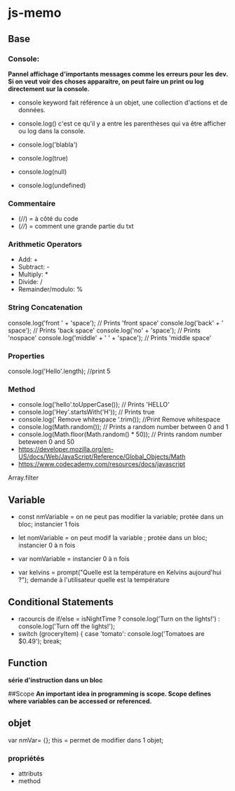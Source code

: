 # js-memo

## Base

### Console:

__Pannel affichage d'importants messages comme les erreurs pour les dev. Si on veut voir des choses apparaitre, on peut faire un print ou log directement sur la console.__

- console keyword fait référence à un objet, une collection d'actions et de données.

- console.log() c'est ce qu'il y a entre les parenthèses qui va être afficher ou log dans la console.
- console.log('blabla')
- console.log(true)
- console.log(null)
- console.log(undefined)

### Commentaire

- (//) = à côté du code
- (*//*) = comment une grande partie du txt

### Arithmetic Operators

- Add: +
- Subtract: -
- Multiply: *
- Divide: /
- Remainder/modulo: %

### String Concatenation

console.log('front ' + 'space'); 
// Prints 'front space'
console.log('back' + ' space'); 
// Prints 'back space'
console.log('no' + 'space'); 
// Prints 'nospace'
console.log('middle' + ' ' + 'space'); 
// Prints 'middle space'

### Properties

console.log('Hello'.length);
//print 5

### Method

- console.log('hello'.toUpperCase()); // Prints 'HELLO'
- console.log('Hey'.startsWith('H')); // Prints true
- console.log('    Remove whitespace   '.trim()); //Print Remove whitespace
- console.log(Math.random()); // Prints a random number between 0 and 1
- console.log(Math.floor(Math.random() * 50)); // Prints random number beteween 0 and 50
- https://developer.mozilla.org/en-US/docs/Web/JavaScript/Reference/Global_Objects/Math
- https://www.codecademy.com/resources/docs/javascript


Array.filter


## Variable

- const nmVariable = on ne peut pas modifier la variable; protée dans un bloc; instancier 1 fois
- let nomVariable = on peut modif la variable ; protée dans un bloc; instancier 0 à n fois
- var nomVariable =  instancier 0 à n fois

- var kelvins = prompt("Quelle est la température en Kelvins aujourd'hui ?"); demande à l'utilisateur quelle est la température 

## Conditional Statements

- racourcis de if/else = isNightTime ? console.log('Turn on the lights!') : console.log('Turn off the lights!');
- switch (groceryItem) {
  case 'tomato':
    console.log('Tomatoes are $0.49');
    break;
    
 ## Function
 
 __série d'instruction dans un bloc__
 
 ##Scope
__An important idea in programming is scope. Scope defines where variables can be accessed or referenced.__

## objet 

var nmVar= {};
this = permet de modifier dans 1 objet;

### propriétés 

- attributs
- method

